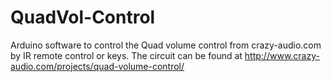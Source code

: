 QuadVol-Control
===============

Arduino software to control the Quad volume control from crazy-audio.com by IR remote control or keys.
The circuit can be found at http://www.crazy-audio.com/projects/quad-volume-control/
